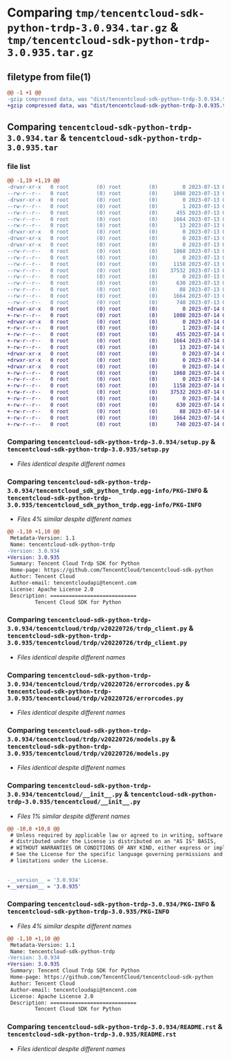 # Comparing `tmp/tencentcloud-sdk-python-trdp-3.0.934.tar.gz` & `tmp/tencentcloud-sdk-python-trdp-3.0.935.tar.gz`

## filetype from file(1)

```diff
@@ -1 +1 @@
-gzip compressed data, was "dist/tencentcloud-sdk-python-trdp-3.0.934.tar", last modified: Thu Jul 13 00:36:40 2023, max compression
+gzip compressed data, was "dist/tencentcloud-sdk-python-trdp-3.0.935.tar", last modified: Fri Jul 14 00:41:32 2023, max compression
```

## Comparing `tencentcloud-sdk-python-trdp-3.0.934.tar` & `tencentcloud-sdk-python-trdp-3.0.935.tar`

### file list

```diff
@@ -1,19 +1,19 @@
-drwxr-xr-x   0 root         (0) root         (0)        0 2023-07-13 00:36:40.000000 tencentcloud-sdk-python-trdp-3.0.934/
--rw-r--r--   0 root         (0) root         (0)     1008 2023-07-13 00:36:40.000000 tencentcloud-sdk-python-trdp-3.0.934/setup.py
-drwxr-xr-x   0 root         (0) root         (0)        0 2023-07-13 00:36:40.000000 tencentcloud-sdk-python-trdp-3.0.934/tencentcloud_sdk_python_trdp.egg-info/
--rw-r--r--   0 root         (0) root         (0)        1 2023-07-13 00:36:40.000000 tencentcloud-sdk-python-trdp-3.0.934/tencentcloud_sdk_python_trdp.egg-info/dependency_links.txt
--rw-r--r--   0 root         (0) root         (0)      455 2023-07-13 00:36:40.000000 tencentcloud-sdk-python-trdp-3.0.934/tencentcloud_sdk_python_trdp.egg-info/SOURCES.txt
--rw-r--r--   0 root         (0) root         (0)     1664 2023-07-13 00:36:40.000000 tencentcloud-sdk-python-trdp-3.0.934/tencentcloud_sdk_python_trdp.egg-info/PKG-INFO
--rw-r--r--   0 root         (0) root         (0)       13 2023-07-13 00:36:40.000000 tencentcloud-sdk-python-trdp-3.0.934/tencentcloud_sdk_python_trdp.egg-info/top_level.txt
-drwxr-xr-x   0 root         (0) root         (0)        0 2023-07-13 00:36:40.000000 tencentcloud-sdk-python-trdp-3.0.934/tencentcloud/
-drwxr-xr-x   0 root         (0) root         (0)        0 2023-07-13 00:36:40.000000 tencentcloud-sdk-python-trdp-3.0.934/tencentcloud/trdp/
-drwxr-xr-x   0 root         (0) root         (0)        0 2023-07-13 00:36:40.000000 tencentcloud-sdk-python-trdp-3.0.934/tencentcloud/trdp/v20220726/
--rw-r--r--   0 root         (0) root         (0)     1868 2023-07-13 00:36:40.000000 tencentcloud-sdk-python-trdp-3.0.934/tencentcloud/trdp/v20220726/trdp_client.py
--rw-r--r--   0 root         (0) root         (0)        0 2023-07-13 00:36:40.000000 tencentcloud-sdk-python-trdp-3.0.934/tencentcloud/trdp/v20220726/__init__.py
--rw-r--r--   0 root         (0) root         (0)     1158 2023-07-13 00:36:40.000000 tencentcloud-sdk-python-trdp-3.0.934/tencentcloud/trdp/v20220726/errorcodes.py
--rw-r--r--   0 root         (0) root         (0)    37532 2023-07-13 00:36:40.000000 tencentcloud-sdk-python-trdp-3.0.934/tencentcloud/trdp/v20220726/models.py
--rw-r--r--   0 root         (0) root         (0)        0 2023-07-13 00:36:40.000000 tencentcloud-sdk-python-trdp-3.0.934/tencentcloud/trdp/__init__.py
--rw-r--r--   0 root         (0) root         (0)      630 2023-07-13 00:36:40.000000 tencentcloud-sdk-python-trdp-3.0.934/tencentcloud/__init__.py
--rw-r--r--   0 root         (0) root         (0)       88 2023-07-13 00:36:40.000000 tencentcloud-sdk-python-trdp-3.0.934/setup.cfg
--rw-r--r--   0 root         (0) root         (0)     1664 2023-07-13 00:36:40.000000 tencentcloud-sdk-python-trdp-3.0.934/PKG-INFO
--rw-r--r--   0 root         (0) root         (0)      740 2023-07-13 00:36:40.000000 tencentcloud-sdk-python-trdp-3.0.934/README.rst
+drwxr-xr-x   0 root         (0) root         (0)        0 2023-07-14 00:41:32.000000 tencentcloud-sdk-python-trdp-3.0.935/
+-rw-r--r--   0 root         (0) root         (0)     1008 2023-07-14 00:41:32.000000 tencentcloud-sdk-python-trdp-3.0.935/setup.py
+drwxr-xr-x   0 root         (0) root         (0)        0 2023-07-14 00:41:32.000000 tencentcloud-sdk-python-trdp-3.0.935/tencentcloud_sdk_python_trdp.egg-info/
+-rw-r--r--   0 root         (0) root         (0)        1 2023-07-14 00:41:32.000000 tencentcloud-sdk-python-trdp-3.0.935/tencentcloud_sdk_python_trdp.egg-info/dependency_links.txt
+-rw-r--r--   0 root         (0) root         (0)      455 2023-07-14 00:41:32.000000 tencentcloud-sdk-python-trdp-3.0.935/tencentcloud_sdk_python_trdp.egg-info/SOURCES.txt
+-rw-r--r--   0 root         (0) root         (0)     1664 2023-07-14 00:41:32.000000 tencentcloud-sdk-python-trdp-3.0.935/tencentcloud_sdk_python_trdp.egg-info/PKG-INFO
+-rw-r--r--   0 root         (0) root         (0)       13 2023-07-14 00:41:32.000000 tencentcloud-sdk-python-trdp-3.0.935/tencentcloud_sdk_python_trdp.egg-info/top_level.txt
+drwxr-xr-x   0 root         (0) root         (0)        0 2023-07-14 00:41:32.000000 tencentcloud-sdk-python-trdp-3.0.935/tencentcloud/
+drwxr-xr-x   0 root         (0) root         (0)        0 2023-07-14 00:41:32.000000 tencentcloud-sdk-python-trdp-3.0.935/tencentcloud/trdp/
+drwxr-xr-x   0 root         (0) root         (0)        0 2023-07-14 00:41:32.000000 tencentcloud-sdk-python-trdp-3.0.935/tencentcloud/trdp/v20220726/
+-rw-r--r--   0 root         (0) root         (0)     1868 2023-07-14 00:41:32.000000 tencentcloud-sdk-python-trdp-3.0.935/tencentcloud/trdp/v20220726/trdp_client.py
+-rw-r--r--   0 root         (0) root         (0)        0 2023-07-14 00:41:32.000000 tencentcloud-sdk-python-trdp-3.0.935/tencentcloud/trdp/v20220726/__init__.py
+-rw-r--r--   0 root         (0) root         (0)     1158 2023-07-14 00:41:32.000000 tencentcloud-sdk-python-trdp-3.0.935/tencentcloud/trdp/v20220726/errorcodes.py
+-rw-r--r--   0 root         (0) root         (0)    37532 2023-07-14 00:41:32.000000 tencentcloud-sdk-python-trdp-3.0.935/tencentcloud/trdp/v20220726/models.py
+-rw-r--r--   0 root         (0) root         (0)        0 2023-07-14 00:41:32.000000 tencentcloud-sdk-python-trdp-3.0.935/tencentcloud/trdp/__init__.py
+-rw-r--r--   0 root         (0) root         (0)      630 2023-07-14 00:41:32.000000 tencentcloud-sdk-python-trdp-3.0.935/tencentcloud/__init__.py
+-rw-r--r--   0 root         (0) root         (0)       88 2023-07-14 00:41:32.000000 tencentcloud-sdk-python-trdp-3.0.935/setup.cfg
+-rw-r--r--   0 root         (0) root         (0)     1664 2023-07-14 00:41:32.000000 tencentcloud-sdk-python-trdp-3.0.935/PKG-INFO
+-rw-r--r--   0 root         (0) root         (0)      740 2023-07-14 00:41:32.000000 tencentcloud-sdk-python-trdp-3.0.935/README.rst
```

### Comparing `tencentcloud-sdk-python-trdp-3.0.934/setup.py` & `tencentcloud-sdk-python-trdp-3.0.935/setup.py`

 * *Files identical despite different names*

### Comparing `tencentcloud-sdk-python-trdp-3.0.934/tencentcloud_sdk_python_trdp.egg-info/PKG-INFO` & `tencentcloud-sdk-python-trdp-3.0.935/tencentcloud_sdk_python_trdp.egg-info/PKG-INFO`

 * *Files 4% similar despite different names*

```diff
@@ -1,10 +1,10 @@
 Metadata-Version: 1.1
 Name: tencentcloud-sdk-python-trdp
-Version: 3.0.934
+Version: 3.0.935
 Summary: Tencent Cloud Trdp SDK for Python
 Home-page: https://github.com/TencentCloud/tencentcloud-sdk-python
 Author: Tencent Cloud
 Author-email: tencentcloudapi@tencent.com
 License: Apache License 2.0
 Description: ============================
         Tencent Cloud SDK for Python
```

### Comparing `tencentcloud-sdk-python-trdp-3.0.934/tencentcloud/trdp/v20220726/trdp_client.py` & `tencentcloud-sdk-python-trdp-3.0.935/tencentcloud/trdp/v20220726/trdp_client.py`

 * *Files identical despite different names*

### Comparing `tencentcloud-sdk-python-trdp-3.0.934/tencentcloud/trdp/v20220726/errorcodes.py` & `tencentcloud-sdk-python-trdp-3.0.935/tencentcloud/trdp/v20220726/errorcodes.py`

 * *Files identical despite different names*

### Comparing `tencentcloud-sdk-python-trdp-3.0.934/tencentcloud/trdp/v20220726/models.py` & `tencentcloud-sdk-python-trdp-3.0.935/tencentcloud/trdp/v20220726/models.py`

 * *Files identical despite different names*

### Comparing `tencentcloud-sdk-python-trdp-3.0.934/tencentcloud/__init__.py` & `tencentcloud-sdk-python-trdp-3.0.935/tencentcloud/__init__.py`

 * *Files 1% similar despite different names*

```diff
@@ -10,8 +10,8 @@
 # Unless required by applicable law or agreed to in writing, software
 # distributed under the License is distributed on an "AS IS" BASIS,
 # WITHOUT WARRANTIES OR CONDITIONS OF ANY KIND, either express or implied.
 # See the License for the specific language governing permissions and
 # limitations under the License.
 
 
-__version__ = '3.0.934'
+__version__ = '3.0.935'
```

### Comparing `tencentcloud-sdk-python-trdp-3.0.934/PKG-INFO` & `tencentcloud-sdk-python-trdp-3.0.935/PKG-INFO`

 * *Files 4% similar despite different names*

```diff
@@ -1,10 +1,10 @@
 Metadata-Version: 1.1
 Name: tencentcloud-sdk-python-trdp
-Version: 3.0.934
+Version: 3.0.935
 Summary: Tencent Cloud Trdp SDK for Python
 Home-page: https://github.com/TencentCloud/tencentcloud-sdk-python
 Author: Tencent Cloud
 Author-email: tencentcloudapi@tencent.com
 License: Apache License 2.0
 Description: ============================
         Tencent Cloud SDK for Python
```

### Comparing `tencentcloud-sdk-python-trdp-3.0.934/README.rst` & `tencentcloud-sdk-python-trdp-3.0.935/README.rst`

 * *Files identical despite different names*

